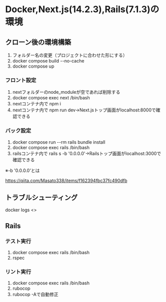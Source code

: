# Docker,Next.js(14.2.3),Rails(7.1.3)の環境
## クローン後の環境構築
1. フォルダー名の変更（プロジェクトに合わせた形にする）
2. docker compose build --no-cache
3. docker compose up
### フロント設定
1. nextフォルダーのnode_moduleが空であれば削除する
2. docker compose exec next /bin/bash
3. nextコンテナ内で npm i
4. nextコンテナ内で npm run dev→Next.jsトップ画面がlocalhost:8000で確認できる
### バック設定
1. docker compose run --rm rails bundle install
2. docker compose exec rails /bin/bash
3. railsコンテナ内で rails s -b '0.0.0.0'→Railsトップ画面がlocalhost:3000で確認できる

※-b '0.0.0.0'とは

https://qiita.com/Masato338/items/f162394fbc37fc490dfb

## トラブルシューティング
docker logs <<CONTAINER ID>>

## Rails
### テスト実行
1. docker compose exec rails /bin/bash
2. rspec
### リント実行
1. docker compose exec rails /bin/bash
2. rubocop
3. rubocop -Aで自動修正

